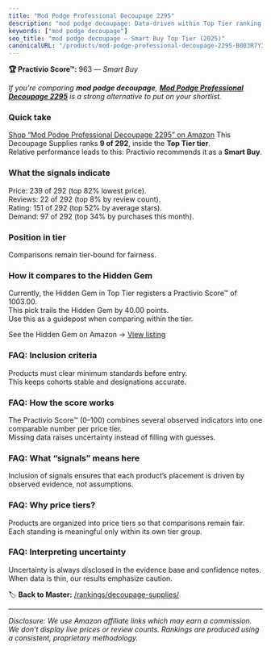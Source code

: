 ```yaml
---
title: "Mod Podge Professional Decoupage 2295"
description: "mod podge decoupage: Data-driven within Top Tier ranking using the Practivio Score™. Positioned by quality, value, demand, findability, momentum."
keywords: ["mod podge decoupage"]
seo_title: "mod podge decoupage — Smart Buy Top Tier (2025)"
canonicalURL: "/products/mod-podge-professional-decoupage-2295-B003R7YIAG/"
---
```


**🏆 Practivio Score™:** 963 — _Smart Buy_


*If you're comparing **mod podge decoupage**, **[Mod Podge Professional Decoupage 2295](https://www.amazon.com/dp/B003R7YIAG?tag=practivio-20)** is a strong alternative to put on your shortlist.*
### Quick take
[Shop “Mod Podge Professional Decoupage 2295” on Amazon](https://www.amazon.com/dp/B003R7YIAG?tag=practivio-20)
This Decoupage Supplies ranks **9 of 292**, inside the **Top Tier tier**.  
Relative performance leads to this: Practivio recommends it as a **Smart Buy**.

### What the signals indicate
Price: 239 of 292 (top 82% lowest price).  
Reviews: 22 of 292 (top 8% by review count).  
Rating: 151 of 292 (top 52% by average stars).  
Demand: 97 of 292 (top 34% by purchases this month).

### Position in tier
Comparisons remain tier-bound for fairness.

### How it compares to the Hidden Gem
Currently, the Hidden Gem in Top Tier registers a Practivio Score™ of 1003.00.  
This pick trails the Hidden Gem by 40.00 points.  
Use this as a guidepost when comparing within the tier.  

See the Hidden Gem on Amazon → [View listing](https://www.amazon.com/dp/B07Y6RWHP1?tag=practivio-20)

### FAQ: Inclusion criteria
Products must clear minimum standards before entry.  
This keeps cohorts stable and designations accurate.

### FAQ: How the score works
The Practivio Score™ (0–100) combines several observed indicators into one comparable number per price tier.  
Missing data raises uncertainty instead of filling with guesses.

### FAQ: What “signals” means here
Inclusion of signals ensures that each product’s placement is driven by observed evidence, not assumptions.

### FAQ: Why price tiers?
Products are organized into price tiers so that comparisons remain fair.  
Each standing is meaningful only within its own tier group.

### FAQ: Interpreting uncertainty
Uncertainty is always disclosed in the evidence base and confidence notes.  
When data is thin, our results emphasize caution.


🏷️ **Back to Master:** [/rankings/decoupage-supplies/](/rankings/decoupage-supplies/)

---
_Disclosure: We use Amazon affiliate links which may earn a commission. We don’t display live prices or review counts. Rankings are produced using a consistent, proprietary methodology._
